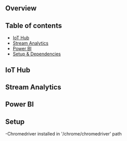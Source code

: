 ## Overview


## Table of contents
* [IoT Hub](#iot-hub)
* [Stream Analytics](#stream-analytics)
* [Power BI](#power-bi)
* [Setup & Dependencies](#setup)

## IoT Hub

## Stream Analytics

## Power BI

## Setup
-Chromedriver installed in '/chrome/chromedriver' path
